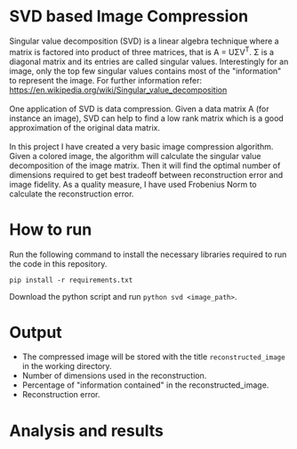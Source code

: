 # SVD based Image Compression

Singular value decomposition (SVD) is a linear algebra technique where a matrix is factored into product of three matrices, that is A = UΣV<sup>T</sup>. Σ is a diagonal matrix and its entries are called singular values. Interestingly for an image, only the top few singular values contains most of the "information" to represent the image. For further information refer: https://en.wikipedia.org/wiki/Singular_value_decomposition<br />
<br />
One application of SVD is data compression. Given a data matrix A (for instance an image), SVD can help to find a low rank matrix which is a good approximation of the original data matrix.<br />
<br />
In this project I have created a very basic image compression algorithm. Given a colored image, the algorithm will calculate the singular value decomposition of the image matrix. Then it will find the optimal number of dimensions required to get best tradeoff between reconstruction error and image fidelity. As a quality measure, I have used Frobenius Norm to calculate the reconstruction error.

# How to run

Run the following command to install the necessary libraries required to run the code in this repository.

```
pip install -r requirements.txt
```

Download the python script and run `python svd <image_path>`.

# Output

* The compressed image will be stored with the title `reconstructed_image` in the working directory.
* Number of dimensions used in the reconstruction.
* Percentage of "information contained" in the reconstructed_image.
* Reconstruction error.

# Analysis and results
